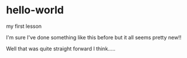 # hello-world
my first lesson

I'm sure I've done something like this before but it all seems pretty new!!

Well that was quite straight forward I think.....

